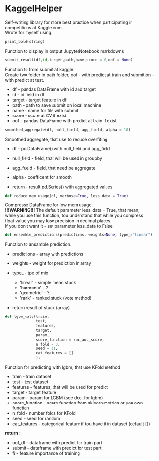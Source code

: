 # KaggelHelper  
  
Self-writing library for more best practice when participating in competitions at Kaggle.com.  
Wrote for myself using.  
  
```python 
print_bold(string)
``` 
Function to display in output JupyterNotebook markdowns  
  
``` python 
submit_result(df,id,target,path,name,score = 0,oof = None)
```
Function to from submit at kaggle.  
Create two folder in path folder, oof - with predict at train and submition - with predict at test.  
  
- df - pandas DataFrame with id and target  
- id - id field in df  
- target - target feature in df  
- path - path to save submit on local machine  
- name - name for file with submit  
- score - score at CV if exist  
- oof - pandas DataFrame with predict at train if exist  
    
    
```python 
smoothed_aggregate(df, null_field, agg_field, alpha = 10)
```
Smoothed aggregate, that use to reduce overfiting  
- df - pd.DataFrame() with null_field and agg_field  
- null_field - field, that will be used in groupby  
- agg_fueld - field, that need be aggregate  
- alpha - coefficent for smooth  
  
- return  - result pd.Series() with aggregated values  
      
```python 
def reduce_mem_usage(df, verbose=True, less_data = True)
```
Compresse DataFrame for low mem usage.  
<b>!!!WARNING!!!  </b>
The default parameter less_data = True, that mean,  
while you use this function, tou understand that while you compress  
float value you may lose precision in decimal places.  
If you don't want it - set parameter less_data to False  

```python 
def ensemble_predictions(predictions, weights=None, type_="linear")
```
Function to ansamble prediction.  
  
- predictions - array with predictions  
- weights - weight for prediction in array  
- type_ - tpe of mix  
   - 'linear' - simple mean stuck  
   - 'harmonic' - ?  
   - 'geometric' - ?  
   - 'rank' - ranked stuck (vote method)  
  
- return result of stuck (array)  
  
```python 
def lgbm_calc(train,
              test,
              features,
              target,
              param,
              score_function = roc_auc_score,
              n_fold = 3, 
              seed = 11, 
              cat_features = []
              ):
```
Function for predicting with lgbm, that use KFold method  
  
- train - train dataset  
- test - test dataset  
- features - features, that will be used for predict  
- target - target feature  
- param - param for LGBM (see doc. for lgbm)  
- score_function  - score function from sklearn.metrics or you own function  
- n_fold - number folds for KFold  
- seed - seed for random  
- cat_features - categorical feature if tou have it in dataset (default [])  
  
<b>return :</b>  
  
- oof_df - dataframe with predict for train part  
- submit - dataframe with predict for test part  
- fi - feature importance of training  
  
   
